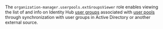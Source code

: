 The `organization-manager.userpools.extGroupsViewer` role enables viewing the list of and info on Identity Hub [user groups](../../../organization/concepts/groups.md) associated with [user pools](../../../organization/concepts/groups.md) through synchronization with user groups in Active Directory or another external source.
